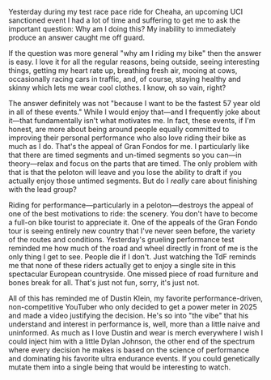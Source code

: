 Yesterday during my test race pace ride for Cheaha, an upcoming UCI sanctioned event I had a lot of time and suffering to get me to ask the important question: Why am I doing this? My inability to immediately produce an answer caught me off guard.

If the question was more general "why am I riding my bike" then the answer is easy. I love it for all the regular reasons, being outside, seeing interesting things, getting my heart rate up, breathing fresh air, mooing at cows, occasionally racing cars in traffic, and, of course, staying healthy and skinny which lets me wear cool clothes. I know, oh so vain, right?

The answer definitely was not "because I want to be the fastest 57 year old in all of these events." While I would enjoy that—and I frequently joke about it—that fundamentally isn't what motivates me. In fact, these events, if I'm honest, are more about being around people equally committed to improving their personal performance who also love riding their bike as much as I do. That's the appeal of Gran Fondos for me. I particularly like that there are timed segments and un-timed segments so you can—in theory—relax and focus on the parts that are timed. The only problem with that is that the peloton will leave and you lose the ability to draft if you actually enjoy those untimed segments. But do I *really* care about finishing with the lead group?

Riding for performance—particularly in a peloton—destroys the appeal of one of the best motivations to ride: the scenery. You don't have to become a full-on bike tourist to appreciate it. One of the appeals of the Gran Fondo tour is seeing entirely new country that I've never seen before, the variety of the routes and conditions. Yesterday's grueling performance test reminded me how much of the road and wheel directly in front of me is the only thing I get to see. People die if I don't. Just watching the TdF reminds me that none of these riders actually get to enjoy a single site in this spectacular European countryside. One missed piece of road furniture and bones break for all. That's just not fun, sorry, it's just not.

All of this has reminded me of Dustin Klein, my favorite performance-driven, non-competitive YouTuber who only decided to get a power meter in 2025 and made a video justifying the decision. He's so into "the vibe" that his understand and interest in performance is, well, more than a little naive and uninformed. As much as I love Dustin and wear is merch everywhere I wish I could inject him with a little Dylan Johnson, the other end of the spectrum where every decision he makes is based on the science of performance and dominating his favorite ultra endurance events. If you could genetically mutate them into a single being that would be interesting to watch.

